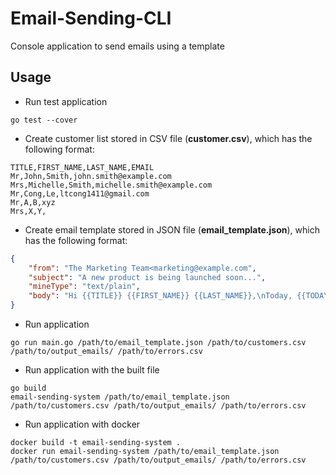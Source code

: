 # Email-Sending-CLI
Console application to send emails using a template

## Usage
* Run test application
```
go test --cover
```

* Create customer list stored in CSV file (**customer.csv**), which has the following format:
```
TITLE,FIRST_NAME,LAST_NAME,EMAIL
Mr,John,Smith,john.smith@example.com
Mrs,Michelle,Smith,michelle.smith@example.com
Mr,Cong,Le,ltcong1411@gmail.com
Mr,A,B,xyz
Mrs,X,Y,
```

* Create email template stored in JSON file (**email_template.json**), which has the following format:

```json
{
    "from": "The Marketing Team<marketing@example.com",
    "subject": "A new product is being launched soon...",
    "mineType": "text/plain",
    "body": "Hi {{TITLE}} {{FIRST_NAME}} {{LAST_NAME}},\nToday, {{TODAY}}, we would like to tell you that... Sincerely,\nThe Marketing Team"
}
```

* Run application
```
go run main.go /path/to/email_template.json /path/to/customers.csv /path/to/output_emails/ /path/to/errors.csv
```

* Run application with the built file
```
go build
email-sending-system /path/to/email_template.json /path/to/customers.csv /path/to/output_emails/ /path/to/errors.csv
```

* Run application with docker
```
docker build -t email-sending-system .
docker run email-sending-system /path/to/email_template.json /path/to/customers.csv /path/to/output_emails/ /path/to/errors.csv
```